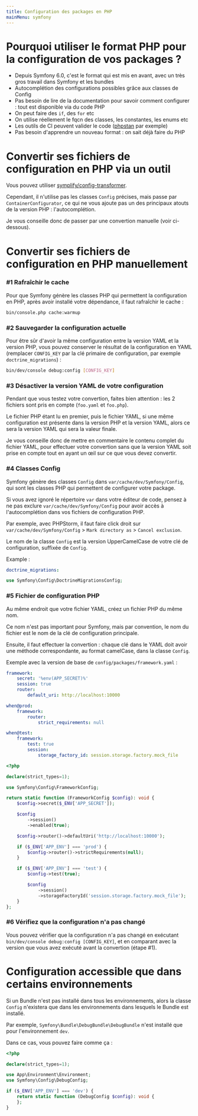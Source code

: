 ```yaml
---
title: Configuration des packages en PHP
mainMenu: symfony
---
```


# Pourquoi utiliser le format PHP pour la configuration de vos packages ?
 
 - Depuis Symfony 6.0, c'est le format qui est mis en avant, avec un très gros travail dans Symfony et les bundles
 - Autocomplétion des configurations possibles grâce aux classes de Config
 - Pas besoin de lire de la documentation pour savoir comment configurer : tout est disponible via du code PHP
 - On peut faire des `if`, des `for` etc
 - On utilise réellement le fqcn des classes, les constantes, les enums etc
 - Les outils de CI peuvent valider le code ([phpstan](https://phpstan.org/) par exemple)
 - Pas besoin d'apprendre un nouveau format : on sait déjà faire du PHP

# Convertir ses fichiers de configuration en PHP via un outil

Vous pouvez utiliser [symplify/config-transformer](https://github.com/symplify/config-transformer).

Cependant, il n'utilise pas les classes `Config` précises, mais passe par `ContainerConfigurator`,
ce qui ne vous ajoute pas un des principaux atouts de la version PHP : l'autocomplétion.

Je vous conseille donc de passer par une convertion manuelle (voir ci-dessous).

# Convertir ses fichiers de configuration en PHP manuellement

### #1 Rafraîchir le cache

Pour que Symfony génère les classes PHP qui permettent la configuration en PHP, après avoir installé votre dépendance,
il faut rafraîchir le cache :

```bash
bin/console.php cache:warmup
```

### #2 Sauvegarder la configuration actuelle

Pour être sûr d'avoir la même configuration entre la version YAML et la version PHP,
vous pouvez conserver le résultat de la configuration en YAML
(remplacer `CONFIG_KEY` par la clé primaire de configuration, par exemple `doctrine_migrations`) :
```bash
bin/dev/console debug:config [CONFIG_KEY]
```

### #3 Désactiver la version YAML de votre configuration

Pendant que vous testez votre convertion,
faites bien attention : les 2 fichiers sont pris en compte (`foo.yaml` et `foo.php`).

Le fichier PHP étant lu en premier, puis le fichier YAML,
si une même configuration est présente dans la version PHP et la version YAML,
alors ce sera la version YAML qui sera la valeur finale.

Je vous conseille donc de mettre en commentaire le contenu complet du fichier YAML,
pour effectuer votre convertion sans que la version YAML soit prise en compte
tout en ayant un œil sur ce que vous devez convertir.

### #4 Classes Config

Symfony génère des classes `Config` dans `var/cache/dev/Symfony/Config`,
qui sont les classes PHP qui permettent de configurer votre package.

Si vous avez ignoré le répertoire `var` dans votre éditeur de code,
pensez à ne pas exclure `var/cache/dev/Symfony/Config`
pour avoir accès à l'autocomplétion dans vos fichiers de configuration PHP.

Par exemple, avec PHPStorm,
il faut faire click droit sur `var/cache/dev/Symfony/Config` > `Mark directory as` > `Cancel exclusion`.

Le nom de la classe `Config` est la version UpperCamelCase de votre clé de configuration, suffixée de `Config`.

Example :

```yaml
doctrine_migrations:
```
```php
use Symfony\Config\DoctrineMigrationsConfig;
```

### #5 Fichier de configuration PHP

Au même endroit que votre fichier YAML, créez un fichier PHP du même nom.

Ce nom n'est pas important pour Symfony, mais par convention,
le nom du fichier est le nom de la clé de configuration principale.

Ensuite, il faut effectuer la convertion :
chaque clé dans le YAML doit avoir une méthode correspondante, au format camelCase, dans la classe `Config`.

Exemple avec la version de base de `config/packages/framework.yaml` :
```yaml
framework:
    secret: '%env(APP_SECRET)%'
    session: true
    router:
        default_uri: http://localhost:10000

when@prod:
    framework:
        router:
            strict_requirements: null

when@test:
    framework:
        test: true
        session:
            storage_factory_id: session.storage.factory.mock_file
```

```php
<?php

declare(strict_types=1);

use Symfony\Config\FrameworkConfig;

return static function (FrameworkConfig $config): void {
    $config->secret($_ENV['APP_SECRET']);

    $config
        ->session()
        ->enabled(true);

    $config->router()->defaultUri('http://localhost:10000');

    if ($_ENV['APP_ENV'] === 'prod') {
        $config->router()->strictRequirements(null);
    }

    if ($_ENV['APP_ENV'] === 'test') {
        $config->test(true);

        $config
            ->session()
            ->storageFactoryId('session.storage.factory.mock_file');
    }
};

```

### #6 Vérifiez que la configuration n'a pas changé

Vous pouvez vérifier que la configuration n'a pas changé en exécutant `bin/dev/console debug:config [CONFIG_KEY]`,
et en comparant avec la version que vous avez exécuté avant la convertion (étape #1).

# Configuration accessible que dans certains environnements

Si un Bundle n'est pas installé dans tous les environnements,
alors la classe `Config` n'existera que dans les environnements dans lesquels le Bundle est installé.

Par exemple, `Symfony\Bundle\DebugBundle\DebugBundle` n'est installé que pour l'environnement `dev`.

Dans ce cas, vous pouvez faire comme ça :
```php
<?php

declare(strict_types=1);

use App\Environment\Environment;
use Symfony\Config\DebugConfig;

if ($_ENV['APP_ENV'] === 'dev') {
    return static function (DebugConfig $config): void {
    };
}
```
